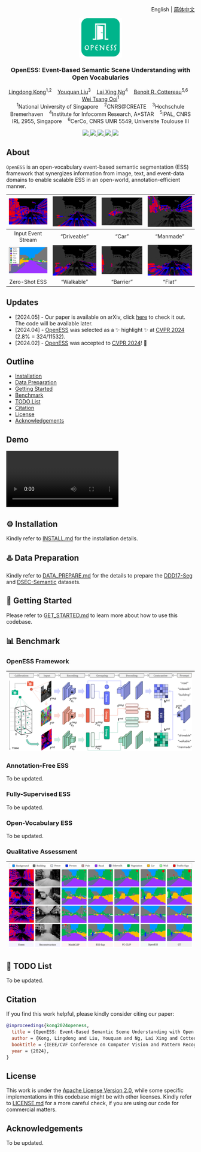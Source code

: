 <p align="right">English | <a href="./README_CN.md">简体中文</a></p>  


<p align="center">
  <img src="docs/figs/logo.png" align="center" width="23%">
  
  <h3 align="center"><strong>OpenESS: Event-Based Semantic Scene Understanding with Open Vocabularies</strong></h3>

  <p align="center">
      <a href="https://ldkong.com/" target='_blank'>Lingdong Kong</a><sup>1,2</sup>&nbsp;&nbsp;&nbsp;
      <a href="https://github.com/youquanl" target='_blank'>Youquan Liu</a><sup>3</sup>&nbsp;&nbsp;&nbsp;
      <a href="https://ipal.cnrs.fr/lai-xing-ng/" target='_blank'>Lai Xing Ng</a><sup>4</sup>&nbsp;&nbsp;&nbsp;
      <a href="https://ipal.cnrs.fr/benoit-cottereau-personal-page/" target='_blank'>Benoit R. Cottereau</a><sup>5,6</sup>&nbsp;&nbsp;&nbsp;
      <a href="https://www.comp.nus.edu.sg/cs/people/ooiwt/" target='_blank'>Wei Tsang Ooi</a><sup>1</sup>
    </br>
  <sup>1</sup>National University of Singapore&nbsp;&nbsp;&nbsp;
  <sup>2</sup>CNRS@CREATE&nbsp;&nbsp;&nbsp;
  <sup>3</sup>Hochschule Bremerhaven&nbsp;&nbsp;&nbsp;
  <sup>4</sup>Institute for Infocomm Research, A*STAR&nbsp;&nbsp;&nbsp;
  <sup>5</sup>IPAL, CNRS IRL 2955, Singapore&nbsp;&nbsp;&nbsp;
  <sup>6</sup>CerCo, CNRS UMR 5549, Universite Toulouse III
  </p>

</p>

<p align="center">
  <a href="https://ldkong.com/PDF/2024_cvpr_OpenESS.pdf" target='_blank'>
    <img src="https://img.shields.io/badge/Paper-%F0%9F%93%83-lightblue">
  </a>
  
  <a href="https://ldkong.com/OpenESS" target='_blank'>
    <img src="https://img.shields.io/badge/Project-%F0%9F%94%97-blue">
  </a>
  
  <a href="" target='_blank'>
    <img src="https://img.shields.io/badge/Demo-%F0%9F%8E%AC-pink">
  </a>
  
  <a href="" target='_blank'>
    <img src="https://img.shields.io/badge/%E4%B8%AD%E8%AF%91%E7%89%88-%F0%9F%90%BC-red">
  </a>
  
  <a href="https://hits.seeyoufarm.com">
    <img src="https://hits.seeyoufarm.com/api/count/incr/badge.svg?url=https%3A%2F%2Fgithub.com%2Fldkong1205%2FOpenESS&count_bg=%2300B48B&title_bg=%23555555&icon=&icon_color=%23E7E7E7&title=Visitors&edge_flat=false"/>
  </a>
</p>



## About

`OpenESS` is an open-vocabulary event-based semantic segmentation (ESS) framework that synergizes information from image, text, and event-data domains to enable scalable ESS in an open-world, annotation-efficient manner. 

| <img width="171" src="docs/figs/teaser_1.png"> | <img width="171" src="docs/figs/teaser_2.png"> | <img width="171" src="docs/figs/teaser_3.png"> | <img width="171" src="docs/figs/teaser_4.png"> |
| :-: | :-: | :-: | :-: |
| Input Event Stream | “Driveable” | “Car” | “Manmade” |
| <img width="171" src="docs/figs/teaser_5.png"> | <img width="171" src="docs/figs/teaser_6.png"> | <img width="171" src="docs/figs/teaser_7.png"> | <img width="171" src="docs/figs/teaser_8.png"> |
| Zero-Shot ESS | “Walkable” | “Barrier” | “Flat” |


## Updates

- \[2024.05\] - Our paper is available on arXiv, click [here](https://ldkong.com/PDF/2024_cvpr_OpenESS.pdf) to check it out. The code will be available later.
- \[2024.04\] - [OpenESS](https://ldkong.com/PDF/2024_cvpr_OpenESS.pdf) was selected as a :sparkles: highlight :sparkles: at [CVPR 2024](https://cvpr.thecvf.com/Conferences/2024) (2.8% = 324/11532). 
- \[2024.02\] - [OpenESS](https://ldkong.com/PDF/2024_cvpr_OpenESS.pdf) was accepted to [CVPR 2024](https://cvpr.thecvf.com/Conferences/2024)! :tada:


## Outline
- [Installation](#gear-installation)
- [Data Preparation](#hotsprings-data-preparation)
- [Getting Started](#rocket-getting-started)
- [Benchmark](#bar_chart-benchmark)
- [TODO List](#memo-todo-list)
- [Citation](#citation)
- [License](#license)
- [Acknowledgements](#acknowledgements)


## Demo

<video src="./docs/video/demo1.mp4" controls title="Demo1"></video>


## :gear: Installation

Kindly refer to [INSTALL.md](docs/INSTALL.md) for the installation details.


## :hotsprings: Data Preparation

Kindly refer to [DATA_PREPARE.md](docs/DATA_PREPARE.md) for the details to prepare the [DDD17-Seg]() and [DSEC-Semantic]() datasets.


## :rocket: Getting Started

Please refer to [GET_STARTED.md](docs/GET_STARTED.md) to learn more about how to use this codebase.


## :bar_chart: Benchmark

### OpenESS Framework

| <img src="docs/figs/framework.png"> |
| :-: |


### Annotation-Free ESS

To be updated.


### Fully-Supervised ESS

To be updated.


### Open-Vocabulary ESS

To be updated.


### Qualitative Assessment

| <img src="docs/figs/qualitative.png"> |
| :-: |


## :memo: TODO List

To be updated.


## Citation
If you find this work helpful, please kindly consider citing our paper:
```bibtex
@inproceedings{kong2024openess,
  title = {OpenESS: Event-Based Semantic Scene Understanding with Open Vocabularies},
  author = {Kong, Lingdong and Liu, Youquan and Ng, Lai Xing and Cottereau, Benoit R. and Ooi, Wei Tsang},
  booktitle = {IEEE/CVF Conference on Computer Vision and Pattern Recognition (CVPR)},
  year = {2024},
}
```

## License

This work is under the [Apache License Version 2.0](https://www.apache.org/licenses/LICENSE-2.0), while some specific implementations in this codebase might be with other licenses. Kindly refer to [LICENSE.md](https://github.com/ldkong1205/Calib3D/blob/main/docs/LICENSE.md) for a more careful check, if you are using our code for commercial matters.


## Acknowledgements

To be updated.

